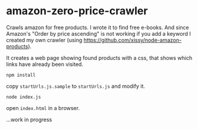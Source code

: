 # amazon-zero-price-crawler
Crawls amazon for free products.
I wrote it to find free e-books. And since Amazon's "Order by price ascending" is not working if you add a keyword I created my own crawler (using https://github.com/xissy/node-amazon-products).

It creates a web page showing found products with a css, that shows which links have already been visited.

    npm install

copy ```startUrls.js.sample``` to ```startUrls.js``` and modify it.

    node index.js

open ```index.html``` in a browser.

...work in progress
